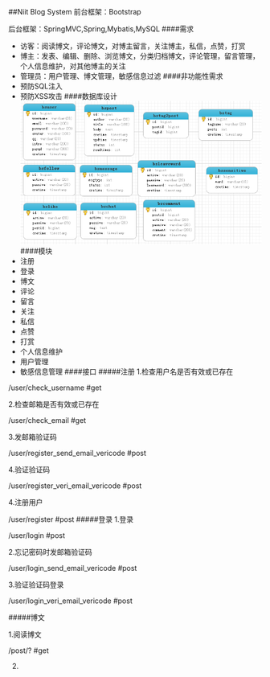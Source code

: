 ##Niit Blog System
前台框架：Bootstrap

后台框架：SpringMVC,Spring,Mybatis,MySQL
####需求
* 访客：阅读博文，评论博文，对博主留言，关注博主，私信，点赞，打赏
* 博主：发表、编辑、删除、浏览博文，分类归档博文，评论管理，留言管理，个人信息维护，对其他博主的关注
* 管理员：用户管理、博文管理，敏感信息过滤
####非功能性需求
* 预防SQL注入
* 预防XSS攻击
####数据库设计
![](pic/database.jpg)
####模块
* 注册
* 登录
* 博文
* 评论
* 留言
* 关注
* 私信
* 点赞
* 打赏
* 个人信息维护
* 用户管理
* 敏感信息管理
####接口
#####注册
1.检查用户名是否有效或已存在

/user/check_username  #get

2.检查邮箱是否有效或已存在

/user/check_email   #get

3.发邮箱验证码

/user/register_send_email_vericode    #post

4.验证验证码

/user/register_veri_email_vericode #post

4.注册用户

/user/register  #post
#####登录
1.登录

/user/login #post

2.忘记密码时发邮箱验证码

/user/login_send_email_vericode #post

3.验证验证码登录

/user/login_veri_email_vericode #post

#####博文

1.阅读博文

/post/? #get

2.